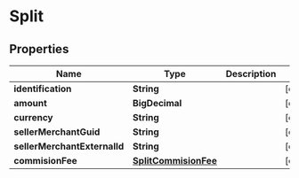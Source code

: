 

# Split


## Properties

| Name | Type | Description | Notes |
|------------ | ------------- | ------------- | -------------|
|**identification** | **String** |  |  [optional] |
|**amount** | **BigDecimal** |  |  [optional] |
|**currency** | **String** |  |  [optional] |
|**sellerMerchantGuid** | **String** |  |  [optional] |
|**sellerMerchantExternalId** | **String** |  |  [optional] |
|**commisionFee** | [**SplitCommisionFee**](SplitCommisionFee.md) |  |  [optional] |




